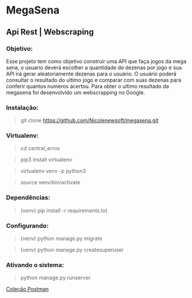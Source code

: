 # MegaSena
## Api Rest | Webscraping 


### Objetivo:

Esse projeto tem como objetivo construir uma API que faça jogos da mega sena, o usuario deverá escolher a quantidade de dezenas por jogo e sua API irá gerar aleatoriamente dezenas para o usuário. O usuário poderá consultar o resultado do ultimo jogo e comparar com suas dezenas para conferir quantos numeros acertou.
Para obter o ultimo resultado da megasena foi desenvolvido um webscrapping no Google.


### Instalação:

>git clone https://github.com/Nicolenewsoft/megasena.git

### Virtualenv:

>cd central_erros

>pip3 install virtualenv

>virtualenv venv -p python3

>source venv/bin/activate 

### Dependências:

>(venv) pip install -r requirements.txt

### Configurando:
>(venv) python manage.py migrate

>(venv) python manage.py createsuperuser

### Ativando o sistema:
>python manage.py runserver

[Coleção Postman](https://www.getpostman.com/collections/5687c7c04cdea059d09d)
